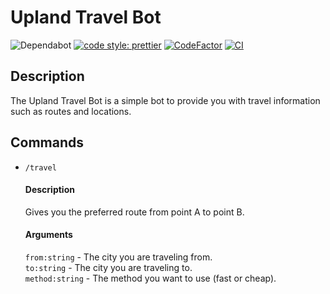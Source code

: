 # Upland Travel Bot

![Dependabot](https://badgen.net/badge/icon/Dependabot?icon=dependabot&label) [![code style: prettier](https://img.shields.io/badge/code_style-prettier-ff69b4.svg)](https://github.com/prettier/prettier) [![CodeFactor](https://www.codefactor.io/repository/github/viktorvav99/upland-travel-bot/badge)](https://www.codefactor.io/repository/github/viktorvav99/upland-travel-bot) [![CI](https://github.com/VIKTORVAV99/Upland-Travel-Bot/actions/workflows/ci.yml/badge.svg)](https://github.com/VIKTORVAV99/Upland-Travel-Bot/actions/workflows/ci.yml)

## Description

The Upland Travel Bot is a simple bot to provide you with travel information such as routes and locations.

## Commands

- `/travel` <br/>
  #### Description
  Gives you the preferred route from point A to point B.
  #### Arguments
  `from:string` - The city you are traveling from. <br>
  `to:string` - The city you are traveling to. <br>
  `method:string` - The method you want to use (fast or cheap).
